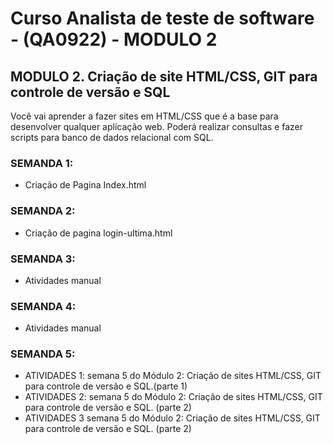 # Curso Analista de teste de software - (QA0922) - MODULO 2

## MODULO 2. Criação de site HTML/CSS, GIT para controle de versão e SQL
Você vai aprender a fazer sites em HTML/CSS que é a base para desenvolver qualquer aplicação web. Poderá realizar consultas e fazer scripts para banco de dados relacional com SQL.

### SEMANDA 1: 
- Criação de Pagina Index.html
### SEMANDA 2:
- Criação de pagina login-ultima.html
### SEMANDA 3: 
- Atividades manual
### SEMANDA 4: 
- Atividades manual
### SEMANDA 5: 
- ATIVIDADES 1: semana 5 do Módulo 2: Criação de sites HTML/CSS, GIT para controle de versão e SQL.(parte 1)
- ATIVIDADES 2: semana 5 do Módulo 2: Criação de sites HTML/CSS, GIT para controle de versão e SQL. (parte 2)
- ATIVIDADES 3 semana 5 do Módulo 2: Criação de sites HTML/CSS, GIT para controle de versão e SQL. (parte 2)